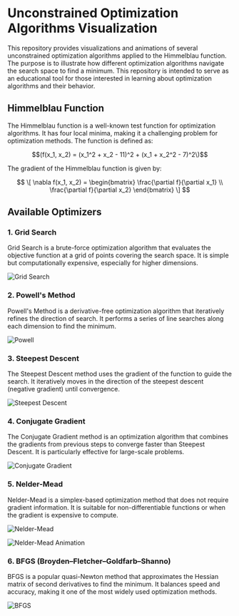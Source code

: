 # Unconstrained Optimization Algorithms Visualization

This repository provides visualizations and animations of several unconstrained optimization algorithms applied to the Himmelblau function. The purpose is to illustrate how different optimization algorithms navigate the search space to find a minimum. This repository is intended to serve as an educational tool for those interested in learning about optimization algorithms and their behavior.

## Himmelblau Function

The Himmelblau function is a well-known test function for optimization algorithms. It has four local minima, making it a challenging problem for optimization methods. The function is defined as:

$$(f(x_1, x_2) = (x_1^2 + x_2 - 11)^2 + (x_1 + x_2^2 - 7)^2\)$$

The gradient of the Himmelblau function is given by:

$$
\[
\nabla f(x_1, x_2) = \begin{bmatrix}
\frac{\partial f}{\partial x_1} \\
\frac{\partial f}{\partial x_2}
\end{bmatrix}
\]
$$

## Available Optimizers

### 1. **Grid Search**

Grid Search is a brute-force optimization algorithm that evaluates the objective function at a grid of points covering the search space. It is simple but computationally expensive, especially for higher dimensions.

![Grid Search](./images/grid_search.png)

### 2. **Powell's Method**

Powell's Method is a derivative-free optimization algorithm that iteratively refines the direction of search. It performs a series of line searches along each dimension to find the minimum.

![Powell](./images/powell.png)

### 3. **Steepest Descent**

The Steepest Descent method uses the gradient of the function to guide the search. It iteratively moves in the direction of the steepest descent (negative gradient) until convergence.

![Steepest Descent](./images/steepest_descent.png)

### 4. **Conjugate Gradient**

The Conjugate Gradient method is an optimization algorithm that combines the gradients from previous steps to converge faster than Steepest Descent. It is particularly effective for large-scale problems.

![Conjugate Gradient](./images/conjugate_gradient.png)

### 5. **Nelder-Mead**

Nelder-Mead is a simplex-based optimization method that does not require gradient information. It is suitable for non-differentiable functions or when the gradient is expensive to compute.

![Nelder-Mead](./images/nelder_mead.png)

![Nelder-Mead Animation](./images/nelder_mead.gif)

### 6. **BFGS (Broyden–Fletcher–Goldfarb–Shanno)**

BFGS is a popular quasi-Newton method that approximates the Hessian matrix of second derivatives to find the minimum. It balances speed and accuracy, making it one of the most widely used optimization methods.

![BFGS](./images/bfgs.png)
